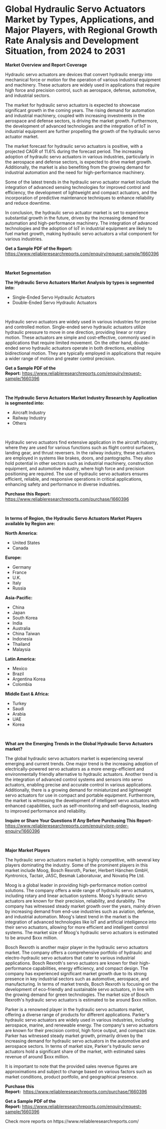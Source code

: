 <p><h1>Global Hydraulic Servo Actuators Market by Types, Applications, and Major Players, with Regional Growth Rate Analysis and Development Situation, from 2024 to 2031</h1></p><p><strong>Market Overview and Report Coverage</strong></p>
<p><p>Hydraulic servo actuators are devices that convert hydraulic energy into mechanical force or motion for the operation of various industrial equipment and machinery. These actuators are widely used in applications that require high force and precision control, such as aerospace, defense, automotive, and industrial sectors.</p><p>The market for hydraulic servo actuators is expected to showcase significant growth in the coming years. The rising demand for automation and industrial machinery, coupled with increasing investments in the aerospace and defense sectors, is driving the market growth. Furthermore, the development of advanced technologies and the integration of IoT in industrial equipment are further propelling the growth of the hydraulic servo actuator market.</p><p>The market forecast for hydraulic servo actuators is positive, with a projected CAGR of 11.6% during the forecast period. The increasing adoption of hydraulic servo actuators in various industries, particularly in the aerospace and defense sectors, is expected to drive market growth. Additionally, the market is also benefiting from the growing demand for industrial automation and the need for high-performance machinery.</p><p>Some of the latest trends in the hydraulic servo actuator market include the integration of advanced sensing technologies for improved control and efficiency, the development of lightweight and compact actuators, and the incorporation of predictive maintenance techniques to enhance reliability and reduce downtime.</p><p>In conclusion, the hydraulic servo actuator market is set to experience substantial growth in the future, driven by the increasing demand for automation and high-performance machinery. The integration of advanced technologies and the adoption of IoT in industrial equipment are likely to fuel market growth, making hydraulic servo actuators a vital component for various industries.</p></p>
<p><strong>Get a Sample PDF of the Report:</strong> <a href="https://www.reliableresearchreports.com/enquiry/request-sample/1660396">https://www.reliableresearchreports.com/enquiry/request-sample/1660396</a></p>
<p>&nbsp;</p>
<p><strong>Market Segmentation</strong></p>
<p><strong>The Hydraulic Servo Actuators Market Analysis by types is segmented into:</strong></p>
<p><ul><li>Single-Ended Servo Hydraulic Actuators</li><li>Double-Ended Servo Hydraulic Actuators</li></ul></p>
<p>&nbsp;</p>
<p><p>Hydraulic servo actuators are widely used in various industries for precise and controlled motion. Single-ended servo hydraulic actuators utilize hydraulic pressure to move in one direction, providing linear or rotary motion. These actuators are simple and cost-effective, commonly used in applications that require limited movement. On the other hand, double-ended servo hydraulic actuators operate in both directions, enabling bidirectional motion. They are typically employed in applications that require a wider range of motion and greater control precision.</p></p>
<p><strong>Get a Sample PDF of the Report:</strong>&nbsp;<a href="https://www.reliableresearchreports.com/enquiry/request-sample/1660396">https://www.reliableresearchreports.com/enquiry/request-sample/1660396</a></p>
<p>&nbsp;</p>
<p><strong>The Hydraulic Servo Actuators Market Industry Research by Application is segmented into:</strong></p>
<p><ul><li>Aircraft Industry</li><li>Railway Industry</li><li>Others</li></ul></p>
<p>&nbsp;</p>
<p><p>Hydraulic servo actuators find extensive application in the aircraft industry, where they are used for various functions such as flight control surfaces, landing gear, and thrust reversers. In the railway industry, these actuators are employed in systems like brakes, doors, and pantographs. They also hold potential in other sectors such as industrial machinery, construction equipment, and automotive industry, where high force and precision positioning are required. The use of hydraulic servo actuators ensures efficient, reliable, and responsive operations in critical applications, enhancing safety and performance in diverse industries.</p></p>
<p><strong>Purchase this Report:</strong>&nbsp; <a href="https://www.reliableresearchreports.com/purchase/1660396">https://www.reliableresearchreports.com/purchase/1660396</a></p>
<p>&nbsp;</p>
<p><strong>In terms of Region, the Hydraulic Servo Actuators Market Players available by Region are:</strong></p>
<p>
    <p> <strong> North America: </strong>
        <ul>
            <li>United States</li>
            <li>Canada</li>
        </ul>
        </p> 
    <p> <strong> Europe: </strong>
        <ul>
            <li>Germany</li>
            <li>France</li>
            <li>U.K.</li>
            <li>Italy</li>
            <li>Russia</li>
        </ul>
        </p> 
    <p> <strong> Asia-Pacific: </strong>
        <ul>
            <li>China</li>
            <li>Japan</li>
            <li>South Korea</li>
            <li>India</li>
            <li>Australia</li>
            <li>China Taiwan</li>
            <li>Indonesia</li>
            <li>Thailand</li>
            <li>Malaysia</li>
        </ul>
        </p> 
    <p> <strong> Latin America: </strong>
        <ul>
            <li>Mexico</li>
            <li>Brazil</li>
            <li>Argentina Korea</li>
            <li>Colombia</li>
        </ul>
        </p> 
    <p> <strong> Middle East & Africa: </strong>
        <ul>
            <li>Turkey</li>
            <li>Saudi</li>
            <li>Arabia</li>
            <li>UAE</li>
            <li>Korea</li>
        </ul>
    </p>
    </p>
<p>&nbsp;</p>
<p><strong>What are the Emerging Trends in the Global Hydraulic Servo Actuators market?</strong></p>
<p><p>The global hydraulic servo actuators market is experiencing several emerging and current trends. One major trend is the increasing adoption of electrically-powered servo actuators as a more energy-efficient and environmentally friendly alternative to hydraulic actuators. Another trend is the integration of advanced control systems and sensors into servo actuators, enabling precise and accurate control in various applications. Additionally, there is a growing demand for miniaturized and lightweight servo actuators for use in compact and portable equipment. Furthermore, the market is witnessing the development of intelligent servo actuators with enhanced capabilities, such as self-monitoring and self-diagnosis, leading to improved performance and reliability.</p></p>
<p><strong>Inquire or Share Your Questions If Any Before Purchasing This Report</strong>- <a href="https://www.reliableresearchreports.com/enquiry/pre-order-enquiry/1660396">https://www.reliableresearchreports.com/enquiry/pre-order-enquiry/1660396</a></p>
<p>&nbsp;</p>
<p><strong>Major Market Players</strong></p>
<p><p>The hydraulic servo actuators market is highly competitive, with several key players dominating the industry. Some of the prominent players in this market include Moog, Bosch Rexroth, Parker, Herbert Hänchen GmbH, Kyntronics, Tactair, JASC, Besmak Laboratuvar, and Novatiq Pte Ltd.</p><p>Moog is a global leader in providing high-performance motion control solutions. The company offers a wide range of hydraulic servo actuators, including rotary and linear actuation systems. Moog's hydraulic servo actuators are known for their precision, reliability, and durability. The company has witnessed steady market growth over the years, mainly driven by increasing demand from end-use industries such as aviation, defense, and industrial automation. Moog's latest trend in the market is the integration of advanced technologies like IoT and artificial intelligence into their servo actuators, allowing for more efficient and intelligent control systems. The market size of Moog's hydraulic servo actuators is estimated to be around $xxx million.</p><p>Bosch Rexroth is another major player in the hydraulic servo actuators market. The company offers a comprehensive portfolio of hydraulic and electro-hydraulic servo actuators that cater to various industrial applications. Bosch Rexroth's servo actuators are known for their high-performance capabilities, energy efficiency, and compact design. The company has experienced significant market growth due to its strong presence in key industrial sectors such as automotive, aerospace, and manufacturing. In terms of market trends, Bosch Rexroth is focusing on the development of eco-friendly and sustainable servo actuators, in line with the growing demand for green technologies. The market size of Bosch Rexroth's hydraulic servo actuators is estimated to be around $xxx million.</p><p>Parker is a renowned player in the hydraulic servo actuators market, offering a diverse range of products for different applications. Parker's hydraulic servo actuators are widely used in various industries, including aerospace, marine, and renewable energy. The company's servo actuators are known for their precision control, high force output, and compact size. Parker has witnessed steady market growth, primarily driven by the increasing demand for hydraulic servo actuators in the automotive and aerospace sectors. In terms of market size, Parker's hydraulic servo actuators hold a significant share of the market, with estimated sales revenue of around $xxx million.</p><p>It is important to note that the provided sales revenue figures are approximations and subject to change based on various factors such as market conditions, product portfolio, and geographical presence.</p></p>
<p><strong>Purchase this Report:</strong>&nbsp;&nbsp;<a href="https://www.reliableresearchreports.com/purchase/1660396">https://www.reliableresearchreports.com/purchase/1660396</a></p>
<p></p>
<p><strong>Get a Sample PDF of the Report:</strong>&nbsp;<a href="https://www.reliableresearchreports.com/enquiry/request-sample/1660396">https://www.reliableresearchreports.com/enquiry/request-sample/1660396</a></p>
<p>Check more reports on https://www.reliableresearchreports.com/</p>